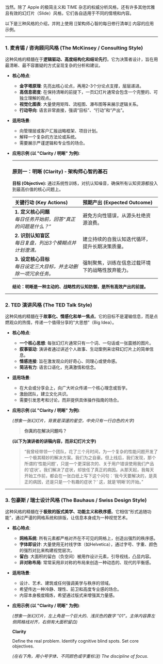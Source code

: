 当然。除了 Apple 的极简主义和 TIME 杂志的权威分析风格，还有许多其他优雅且有效的幻灯片（Slide）风格，它们各自适用于不同的情境和内容。

以下是三种风格的介绍，并附上使用 [[架构师心智的每日修行清单]] 内容的应用示例。

---

### **1. 麦肯锡 / 咨询顾问风格 (The McKinsey / Consulting Style)**

这种风格的精髓在于**逻辑驱动、高度结构化和结论先行**。它为决策者设计，旨在用最清晰、最不容置疑的方式呈现复杂的分析和建议。

*   **核心特点**:
    *   **金字塔原理**: 先亮出核心论点，再用2-3个分论点支撑，层层递进。
    *   **高信息密度**: 在保持清晰的前提下，一页幻灯片通常会包含一个完整的、可独立理解的观点。
    *   **视觉化图表**: 大量使用矩阵、流程图、瀑布图等来展示逻辑关系。
    *   **行动导向**: 语言非常直接，强调“目标”、“行动”和“产出”。

*   **适用场景**:
    *   向管理层或客户汇报战略框架、项目计划。
    *   解释一个复杂的方法论或系统。
    *   需要展示严谨逻辑和专业性的场合。

*   **应用示例 (以 "Clarity / 明晰" 为例)**:

    ---
    ### **原则一：明晰 (Clarity) - 架构师心智的基石**

    **目标 (Objective):**
    通过系统性训练，对抗认知噪音，确保所有认知资源都投入到最高价值的核心问题上。

    | 关键行动 (Key Actions) | 预期产出 (Expected Outcome) |
    | :--- | :--- |
    | **1. 定义核心问题**<br> *每日任务开始前，回答“真正的问题是什么？”* | 避免方向性错误，从源头杜绝资源浪费。 |
    | **2. 识别认知盲区**<br> *每日复盘，列出3个模糊点并计划澄清。* | 建立持续的自我认知迭代循环，提升长期决策质量。 |
    | **3. 设定核心目标**<br> *每日设定三大目标，并主动删除一项冗余任务。* | 强制聚焦，训练在信息过载环境下的战略性放弃能力。 |

    **结论：明晰是一种主动的、战略性的认知防御，是所有高效产出的前提。**

---

### **2. TED 演讲风格 (The TED Talk Style)**

这种风格的精髓在于**故事化、情感化和单一焦点**。它的目标不是灌输信息，而是点燃观众的热情，传递一个值得分享的“大思想”（Big Idea）。

*   **核心特点**:
    *   **一个核心思想**: 每张幻灯片通常只有一个词、一句话或一张震撼的图片。
    *   **叙事驱动**: 演讲者通过讲述个人故事、生动案例来诠释幻灯片上的简单信息。
    *   **情感连接**: 旨在激发观众的好奇心、同理心或使命感。
    *   **简洁有力**: 语言口语化，充满激情和信念。

*   **适用场景**:
    *   在大会或分享会上，向广大听众传递一个核心理念或哲学。
    *   激励团队，建立文化共识。
    *   需要引发思考和讨论，而非提供具体操作指南的场合。

*   **应用示例 (以 "Clarity / 明晰" 为例)**:

    *(想象一张幻灯片，背景是深邃的星空，中央只有一行白色的大字)*

    > **你真的在解决问题吗？**

    **(以下为演讲者的讲稿内容，而非幻灯片文字)**
    > “我曾经带领一个团队，花了三个月时间，为一个复杂的性能问题开发了一个极其精妙的解决方案。我们为之自豪。但上线后，我们发现，那个所谓的‘性能问题’，只是一个更深层次的、关于用户错误使用我们产品的‘症状’。我们解决了症状，却放任了真正的病因。从那天起，我每天开始工作前，都会在一张白纸上写下这个问句：‘我今天要解决的，是真正的病因，还是只是一个有趣的症状？’ 这，就是‘明晰’的开始。”

---

### **3. 包豪斯 / 瑞士设计风格 (The Bauhaus / Swiss Design Style)**

这种风格的精髓在于**极致的版式美学、功能主义和秩序感**。它相信“形式追随功能”，通过严谨的网格系统和排版，让信息本身成为一种视觉艺术。

*   **核心特点**:
    *   **网格系统**: 所有元素都严格对齐在不可见的网格上，创造出强烈的秩序感。
    *   **字体即设计**: 大量使用无衬线字体（如Helvetica），通过字号、字重、颜色的强烈对比来构建视觉层次。
    *   **留白**: 大面积的留白（负空间）被用作设计元素，引导视线，凸显内容。
    *   **非对称布局**: 常常采用非对称的布局来创造一种动态的、现代的平衡感。

*   **适用场景**:
    *   设计、艺术、建筑或任何强调美学与秩序的领域。
    *   希望传达一种冷静、理性、前卫和高度专业感的场合。
    *   内容本身极度精炼，希望通过版式来增强其力量感。

*   **应用示例 (以 "Clarity / 明晰" 为例)**:

    *(想象一张幻灯片，左上角是一个巨大的、浅灰色的数字 "01"。主体内容靠左侧网格线对齐，右侧有大面积留白)*

    **Clarity**

    Define the real problem.
    Identify cognitive blind spots.
    Set core objectives.

    *(在右下角，用小号字体、不同颜色或字重标注)*
    *The discipline of focus.*